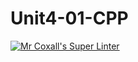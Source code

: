 # Unit4-01-CPP
[![Mr Coxall's Super Linter](https://github.com/ICS3U-Programming-KevinC/Unit4-01-CPP/workflows/Mr%20Coxall's%20Super%20Linter/badge.svg)](https://github.com/ICS3U-Programming-KevinC/Unit4-01-CPP/actions/)
